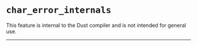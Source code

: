 # `char_error_internals`

This feature is internal to the Dust compiler and is not intended for general use.

------------------------
